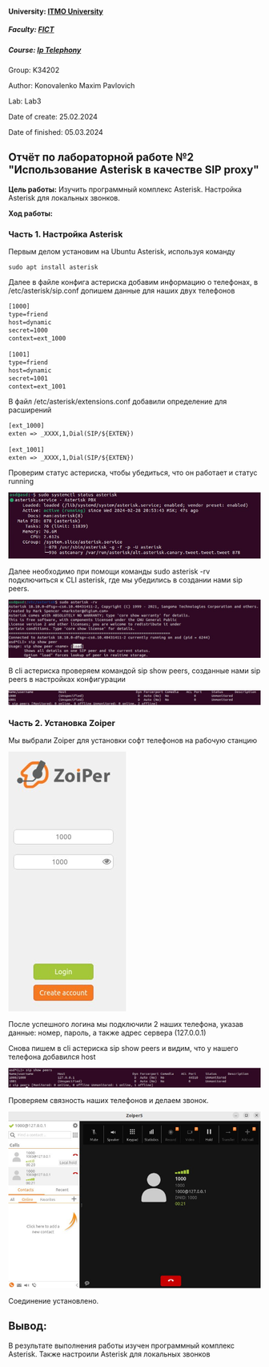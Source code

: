 #### University: [ITMO University](https://itmo.ru/ru/)

##### Faculty: [FICT](https://fict.itmo.ru)

##### Course: [Ip Telephony](https://itmo-ict-faculty.github.io/ip-telephony/)

Group: K34202

Author: Konovalenko Maxim Pavlovich

Lab: Lab3

Date of create: 25.02.2024

Date of finished: 05.03.2024

## Отчёт по лабораторной работе №2 "Использование Asterisk в качестве SIP proxy"

**Цель работы:** Изучить программный комплекс Asterisk. Настройка Asterisk для локальных звонков.

**Ход работы:**

### Часть 1. Настройка Asterisk

Первым делом установим на Ubuntu Asterisk, используя команду

```
sudo apt install asterisk
```

Далее в файле конфига астериска добавим информацию о телефонах, в /etc/asterisk/sip.conf допишем данные для наших двух телефонов

```
[1000]
type=friend
host=dynamic
secret=1000
context=ext_1000

[1001]
type=friend
host=dynamic
secret=1001
context=ext_1001
```

В файл /etc/asterisk/extensions.conf добавили определение для расширений

```
[ext_1000]
exten => _XXXX,1,Dial(SIP/${EXTEN})

[ext_1001]
exten => _XXXX,1,Dial(SIP/${EXTEN})
```

Проверим статус астериска, чтобы убедиться, что он работает и статус running

![running](assets/active-status.png)

Далее необходимо при помощи команды sudo asterisk -rv подключиться к CLI asterisk, где мы убедились в создании нами sip peers.

![cli](assets/asterisk-cli.png)

В cli астериска проверяем командой sip show peers, созданные нами sip peers в настройках конфигурации

![peers](assets/peers.png)

### Часть 2. Установка Zoiper

Мы выбрали Zoiper для установки софт телефонов на рабочую станцию

![zoiper](assets/zoiper.png)

После успешного логина мы подключили 2 наших телефона, указав данные: номер, пароль, а также адрес сервера (127.0.0.1)

Снова пишем в cli астериска sip show peers и видим, что у нашего телефона добавился host

![host-peers](assets/host-peers.png)

Проверяем связность наших телефонов и делаем звонок.

![ping](assets/ping.png)

Соединение установлено.

## Вывод:

В результате выполнения работы изучен программный комплекс Asterisk. Также настроили Asterisk для локальных звонков
